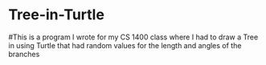 # Tree-in-Turtle

#This is a program I wrote for my CS 1400 class where I had to draw a Tree in using Turtle that had random values for the length and angles of the branches
